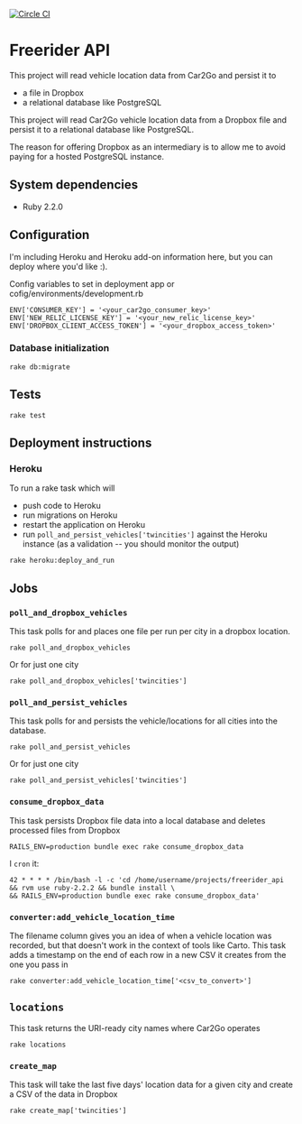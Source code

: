 [![Circle CI](https://circleci.com/gh/eebbesen/freerider_api.svg?style=shield)](https://circleci.com/gh/eebbesen/freerider_api)

# Freerider API

This project will read vehicle location data from Car2Go and persist it to
* a file in Dropbox
* a relational database like PostgreSQL

This project will read Car2Go vehicle location data from a Dropbox file and persist it to a relational database like PostgreSQL.

The reason for offering Dropbox as an intermediary is to allow me to avoid paying for a hosted PostgreSQL instance.

## System dependencies
* Ruby 2.2.0

## Configuration
I'm including Heroku and Heroku add-on information here, but you can deploy where you'd like :).

Config variables to set in deployment app or cofig/environments/development.rb

    ENV['CONSUMER_KEY'] = '<your_car2go_consumer_key>'
    ENV['NEW_RELIC_LICENSE_KEY'] = '<your_new_relic_license_key>'
    ENV['DROPBOX_CLIENT_ACCESS_TOKEN'] = '<your_dropbox_access_token>'

### Database initialization

`rake db:migrate`

## Tests

`rake test`


## Deployment instructions
### Heroku
To run a rake task which will 
* push code to Heroku 
* run migrations on Heroku 
* restart the application on Heroku 
* run `poll_and_persist_vehicles['twincities']` against the Heroku instance (as a validation -- you should monitor the output) 

`rake heroku:deploy_and_run`

## Jobs
### `poll_and_dropbox_vehicles`
This task polls for and places one file per run per city in a dropbox location.

`rake poll_and_dropbox_vehicles`

Or for just one city

`rake poll_and_dropbox_vehicles['twincities']`

### `poll_and_persist_vehicles`
This task polls for and persists the vehicle/locations for all cities into the database.

`rake poll_and_persist_vehicles`

Or for just one city

`rake poll_and_persist_vehicles['twincities']`

### `consume_dropbox_data`
This task persists Dropbox file data into a local database and deletes processed files from Dropbox

    RAILS_ENV=production bundle exec rake consume_dropbox_data

I `cron` it:

    42 * * * * /bin/bash -l -c 'cd /home/username/projects/freerider_api && rvm use ruby-2.2.2 && bundle install \
    && RAILS_ENV=production bundle exec rake consume_dropbox_data'

### `converter:add_vehicle_location_time`
The filename column gives you an idea of when a vehicle location was recorded, but that doesn't work in the context of tools like Carto.  This task adds a timestamp on the end of each row in a new CSV it creates from the one you pass in

`rake converter:add_vehicle_location_time['<csv_to_convert>']`

## `locations`
This task returns the URI-ready city names where Car2Go operates

`rake locations`

### `create_map`
This task will take the last five days' location data for a given city and create a CSV of the data in Dropbox

`rake create_map['twincities']`
